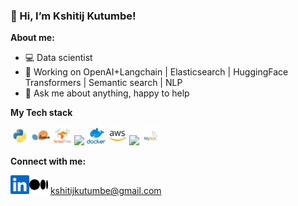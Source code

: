 ### 👋 Hi, I’m Kshitij Kutumbe!


**About me:**

- 💻 Data scientist
- 🌱 Working on OpenAI+Langchain | Elasticsearch | HuggingFace Transformers | Semantic search | NLP
- 💬 Ask me about anything, happy to help

**My Tech stack**

<code><img height="30" src="https://raw.githubusercontent.com/github/explore/main/topics/python/python.png"></code>
<code><img height="30" src="https://raw.githubusercontent.com/github/explore/main/topics/scikit-learn/scikit-learn.png"></code>
<code><img height="30" src="https://raw.githubusercontent.com/github/explore/main/topics/tensorflow/tensorflow.png"></code>
<code><img height="30" src="https://camo.githubusercontent.com/79399787716fa6181687a2b20b8b269cfcf6f26d308ae882df90da5755edca4d/68747470733a2f2f6c6f676f2e636c6561726269742e636f6d2f68756767696e67666163652e636f"></code>
<code><img height="30" src="https://raw.githubusercontent.com/github/explore/80688e429a7d4ef2fca1e82350fe8e3517d3494d/topics/docker/docker.png"></code>
<code><img height="30" src="https://raw.githubusercontent.com/github/explore/80688e429a7d4ef2fca1e82350fe8e3517d3494d/topics/aws/aws.png"></code>
<code><img height="30" src="https://camo.githubusercontent.com/4dd316a40c438ab1e740187556bcd89014be967abf928011e06a00b87fe83776/68747470733a2f2f63646e2e616e616c79746963737669646879612e636f6d2f77702d636f6e74656e742f75706c6f6164732f323032332f30372f6c616e67636861696e332e706e67"></code>
<code><img height="30" src="https://raw.githubusercontent.com/github/explore/main/topics/mysql/mysql.png"></code>

**Connect with me:**

<code style="background: transparent;"><a href="https://www.linkedin.com/in/kshitij-kutumbe-b3b507141/" target="_blank"><img src="https://raw.githubusercontent.com/shashankdeshpande/github-profile-generator/main/logos/linkedin.svg" height="30" /></a></code><code style="background: transparent;"><a href="https://kshitijkutumbe.medium.com/" target="_blank"><img src="https://raw.githubusercontent.com/shashankdeshpande/github-profile-generator/main/logos/medium.svg" height="30" /></a></code>
kshitijkutumbe@gmail.com
<!---
kshitijkutumbe/kshitijkutumbe is a ✨ special ✨ repository because its `README.md` (this file) appears on your GitHub profile.
You can click the Preview link to take a look at your changes.
--->
